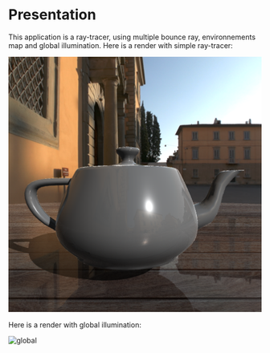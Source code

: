# Presentation

This application is a ray-tracer, using multiple bounce ray, environnements map and global illumination.
Here is a render with simple ray-tracer:

![classic](v1_s160.png)

Here is a render with global illumination:

![global](v2_28.png)
